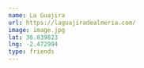 ```yaml
---
name: La Guajira
url: https://laguajiradealmeria.com/
image: image.jpg
lat: 36.839823
lng: -2.472994
type: friends
---
```


